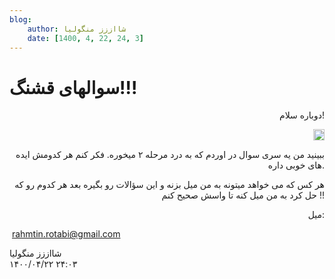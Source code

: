```yaml
---
blog:
    author: شااززز منگولیا
    date: [1400, 4, 22, 24, 3]
---
```

# سوالهاى قشنگ!!!

<div class="cnt">
<p align="right">دوباره سلام!</p>
<p align="right"><img height="18" src="http://blogfa.com/images/smileys/03.gif" width="18"/></p>
<p align="right">ببینید من یه سرى سوال در اوردم که به درد مرحله ۲ میخوره. فکر کنم هر کدومش ایده هاى خوبى داره.</p>
<p align="right">هر کس که مى خواهد میتونه به من میل بزنه و این سؤالات رو بگیره بعد هر کدوم رو که حل کرد به من میل کنه تا واسش صحیح کنم !!</p>
<p align="right">میل:</p><p> <a href="mailto:rahmtin.rotabi@gmail.com%D9%85%DB%8C%D9%84">rahmtin.rotabi@gmail.com</a></p>
</div>

<div class="blog-info">
    <div class="blog-author">شااززز منگولیا</div>
    <div class="blog-date">۱۴۰۰/۰۴/۲۲ ۲۴:۰۳</div>
</div>

